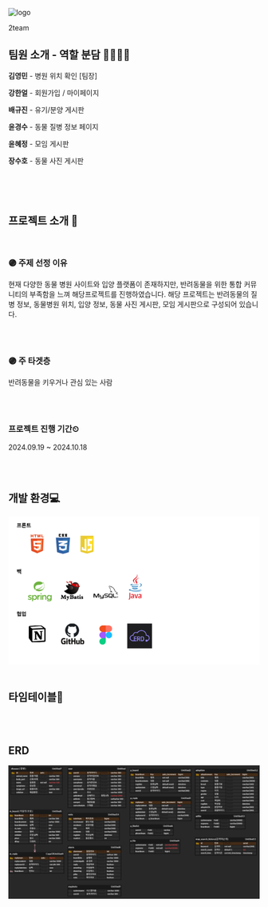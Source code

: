![logo](https://github.com/user-attachments/assets/aa253707-2dc4-4b6b-8a7f-6baf1e6d0471)

2team




## 팀원 소개 - 역할 분담 🤦‍♂️🤦‍♀️
**김영민** - 병원 위치 확인 [팀장]   


**강한얼** - 회원가입 / 마이페이지


**배규진** - 유기/분양 게시판


**윤경수** - 동물 질병 정보 페이지


**윤혜정** - 모임 게시판


**장수호** - 동물 사진 게시판

<br />
<br />
<br />


## 프로젝트 소개 💭
<br />


### 🟣  주제 선정 이유
  현재 다양한 동물 병원 사이트와 입양 플랫폼이 존재하지만, 반려동물을 위한 통합 커뮤니티의 부족함을 느껴 해당프로젝트를 진행하였습니다.
  해당 프로젝트는 반려동물의 질병 정보, 동물병원 위치, 입양 정보, 동물 사진 게시판, 모임 게시판으로 구성되어 있습니다.

<br />
<br />


### 🟣  주 타겟층
  반려동물을 키우거나 관심 있는 사람


<br />
<br />



### 프로젝트 진행 기간⏲
  2024.09.19 ~ 2024.10.18

<br />
<br />



## 개발 환경💻
<img src="https://github.com/enjoymin/animal-place/blob/main/readmeFiles/skill.png">
<br />
<br />



## 타임테이블📅



<br />
<br />


## ERD
<img src="https://github.com/enjoymin/animal-place/blob/main/readmeFiles/table.png">




  

